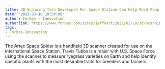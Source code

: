 ```yaml
---
title: 3D Scanning Tech Developed For Space Station Can Help Feed People On Earth
date: "2021-03-10 19:50:05"
author: Forbes - Innovation
authorlink: https://www.forbes.com/sites/jeffkart/2021/03/10/3d-scanning-tech-developed-for-space-station-can-help-feed-people-on-earth/
tags:
- Forbes-Innovation
---
```

The Artec Space Spider is a handheld 3D scanner created for use on the International Space Station. Travis Tubbs is a major with U.S. Space Force using the scanner to measure ryegrass varieties on Earth and help identify specific plants with the most desirable traits for breeders and farmers.